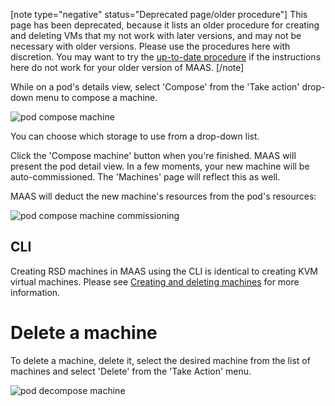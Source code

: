 [note type="negative" status="Deprecated page/older procedure"]
This page has been deprecated, because it lists an older procedure for creating and deleting VMs that my not work with later versions, and may not be necessary with older versions.  Please use the procedures here with discretion.  You may want to try the [up-to-date procedure](/t/creating-and-deleting-vms/806) if the instructions here do not work for your older version of MAAS.
[/note]

While on a pod's details view, select 'Compose' from the 'Take action' drop-down menu to compose a machine.

![pod compose machine](upload://8ovhIJEzccppJ3UZpgfV1OONohw.png)

You can choose which storage to use from a drop-down list.

Click the 'Compose machine' button when you're finished. MAAS will present the pod detail view. In a few moments, your new machine will be auto-commissioned. The 'Machines' page will reflect this as well.

MAAS will deduct the new machine's resources from the pod's resources:

![pod compose machine commissioning](upload://j3Jj199jqghTaT25NqTgAoyMKTV.png)

<h2 id="heading--cli">CLI</h2>

Creating RSD machines in MAAS using the CLI is identical to creating KVM virtual machines. Please see [Creating and deleting machines](/t/creating-and-deleting-new-vms/806#heading--cli) for more information.

# Delete a machine

To delete a machine, delete it, select the desired machine from the list of machines and select 'Delete' from the 'Take Action' menu.

![pod decompose machine](upload://ebeTMIjJObe0nVd3iuRshcZ1kRw.png)

<!-- LINKS -->